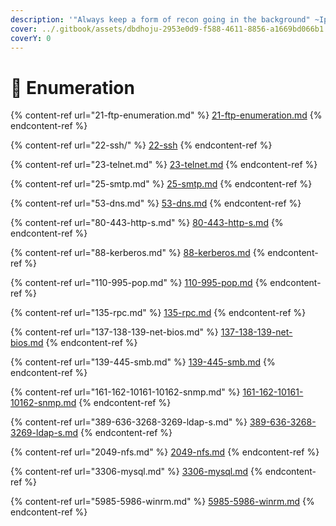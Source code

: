 ```yaml
---
description: '"Always keep a form of recon going in the background" ~Ippsec'
cover: ../.gitbook/assets/dbdhoju-2953e0d9-f588-4611-8856-a1669bd066b1.gif
coverY: 0
---
```


# 🔎 Enumeration

{% content-ref url="21-ftp-enumeration.md" %}
[21-ftp-enumeration.md](21-ftp-enumeration.md)
{% endcontent-ref %}

{% content-ref url="22-ssh/" %}
[22-ssh](22-ssh/)
{% endcontent-ref %}

{% content-ref url="23-telnet.md" %}
[23-telnet.md](23-telnet.md)
{% endcontent-ref %}

{% content-ref url="25-smtp.md" %}
[25-smtp.md](25-smtp.md)
{% endcontent-ref %}

{% content-ref url="53-dns.md" %}
[53-dns.md](53-dns.md)
{% endcontent-ref %}

{% content-ref url="80-443-http-s.md" %}
[80-443-http-s.md](80-443-http-s.md)
{% endcontent-ref %}

{% content-ref url="88-kerberos.md" %}
[88-kerberos.md](88-kerberos.md)
{% endcontent-ref %}

{% content-ref url="110-995-pop.md" %}
[110-995-pop.md](110-995-pop.md)
{% endcontent-ref %}

{% content-ref url="135-rpc.md" %}
[135-rpc.md](135-rpc.md)
{% endcontent-ref %}

{% content-ref url="137-138-139-net-bios.md" %}
[137-138-139-net-bios.md](137-138-139-net-bios.md)
{% endcontent-ref %}

{% content-ref url="139-445-smb.md" %}
[139-445-smb.md](139-445-smb.md)
{% endcontent-ref %}

{% content-ref url="161-162-10161-10162-snmp.md" %}
[161-162-10161-10162-snmp.md](161-162-10161-10162-snmp.md)
{% endcontent-ref %}

{% content-ref url="389-636-3268-3269-ldap-s.md" %}
[389-636-3268-3269-ldap-s.md](389-636-3268-3269-ldap-s.md)
{% endcontent-ref %}

{% content-ref url="2049-nfs.md" %}
[2049-nfs.md](2049-nfs.md)
{% endcontent-ref %}

{% content-ref url="3306-mysql.md" %}
[3306-mysql.md](3306-mysql.md)
{% endcontent-ref %}

{% content-ref url="5985-5986-winrm.md" %}
[5985-5986-winrm.md](5985-5986-winrm.md)
{% endcontent-ref %}















